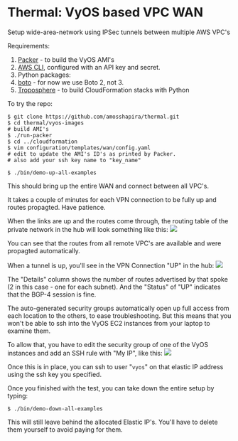 # Thermal: VyOS based VPC WAN
Setup wide-area-network using IPSec tunnels between multiple AWS VPC's

Requirements:

1. [Packer](packer.io) - to build the VyOS AMI's
2. [AWS CLI](https://aws.amazon.com/cli/), configured with an API key and secret.
3. Python packages:
  1. [boto](https://github.com/boto/boto) - for now we use Boto 2, not 3.
  2. [Troposphere](https://github.com/cloudtools/troposphere) - to build CloudFormation stacks with Python

To try the repo:

```
$ git clone https://github.com/amosshapira/thermal.git
$ cd thermal/vyos-images
# build AMI's
$ ./run-packer
$ cd ../cloudformation
$ vim configuration/templates/wan/config.yaml
# edit to update the AMI's ID's as printed by Packer.
# also add your ssh key name to "key_name"
```

```
$ ./bin/demo-up-all-examples
```
This should bring up the entire WAN and connect between all VPC's.

It takes a couple of minutes for each VPN connection to be fully up and routes propagted. Have patience.

When the links are up and the routes come through, the routing table of the private network in the hub will look something like this:
![](https://github.com/amosshapira/thermal/raw/master/docs/images/route-tables.png)

You can see that the routes from all remote VPC's are available and were propagted automatically.

When a tunnel is up, you'll see in the VPN Connection "UP" in the hub:
![](https://github.com/amosshapira/thermal/raw/master/docs/images/tunnels-up.png)

The "Details" column shows the number of routes advertised by that spoke (2 in this case - one for each subnet). And the "Status" of "UP" indicates that the BGP-4 session is fine.

The auto-generated security groups automatically open up full access from each location to the others, to ease troubleshooting. But this means that you won't be able to ssh into the VyOS EC2 instances from your laptop to examine them.

To allow that, you have to edit the security group of one of the VyOS instances and add an SSH rule with "My IP", like this:
![](https://github.com/amosshapira/thermal/raw/master/docs/images/adding-my-ip-ssh.png)

Once this is in place, you can ssh to user "`vyos`" on that elastic IP address using the ssh key you specified.

Once you finished with the test, you can take down the entire setup by typing:

```
$ ./bin/demo-down-all-examples
```

This will still leave behind the allocated Elastic IP's. You'll have to delete them yourself to avoid paying for them.
